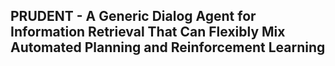 ## PRUDENT - A Generic Dialog Agent for Information Retrieval That Can Flexibly Mix Automated Planning and Reinforcement Learning
